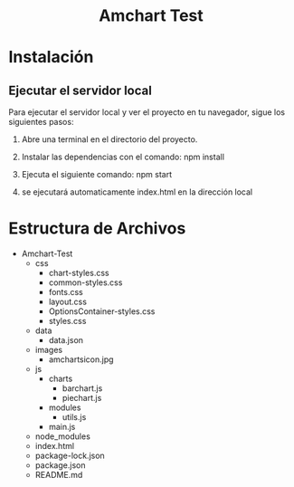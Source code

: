 <h1 align="center"> Amchart Test </h1>

# Instalación

## Ejecutar el servidor local

Para ejecutar el servidor local y ver el proyecto en tu navegador, sigue los siguientes pasos:

1. Abre una terminal en el directorio del proyecto.

2. Instalar las dependencias con el comando: npm install

3. Ejecuta el siguiente comando: npm start

4. se ejecutará automaticamente index.html en la dirección local

# Estructura de Archivos

- Amchart-Test
  - css
    - chart-styles.css
    - common-styles.css
    - fonts.css
    - layout.css
    - OptionsContainer-styles.css
    - styles.css
  - data
    - data.json
  - images
    - amchartsicon.jpg
  - js
    - charts
      - barchart.js
      - piechart.js
    - modules
      - utils.js
    - main.js
  - node_modules
  - index.html
  - package-lock.json
  - package.json
  - README.md
